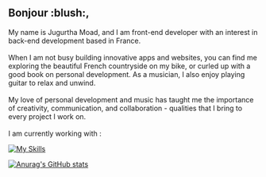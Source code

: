 <h2>Bonjour :blush:,</h2>
My name is Jugurtha Moad, and I am <span className="tech">front-end</span> developer with an interest in back-end development based in France.
<br /><br/>
When I am not busy building innovative apps and websites, you can find me exploring the beautiful French countryside on my bike, or curled up with a good book on personal development. 
As a musician, I also enjoy playing guitar to relax and unwind. 
<br />
<br />
My love of personal development and music has taught me the importance of creativity, communication, and collaboration - qualities that I bring to every project I work on.
  <br />
  <br />
I am currently working with  :<br />


[![My Skills](https://skills.thijs.gg/icons?i=html,css,js,ts,react,nodejs,tailwind,svelte,git,vscode,webpack,vite,figma&theme=light)](https://skills.thijs.gg)

[![Anurag's GitHub stats](https://github-readme-stats.vercel.app/api?username=JugurthaMoad)](https://github.com/anuraghazra/github-readme-stats)

